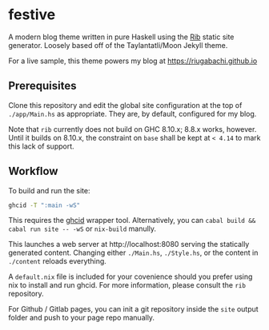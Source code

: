 # festive

A modern blog theme written in pure Haskell using the [Rib](https://github.com/srid/rib) static site generator. Loosely based off of the Taylantatli/Moon Jekyll theme.

For a live sample, this theme powers my blog at https://riugabachi.github.io

## Prerequisites

Clone this repository and edit the global site configuration at the top of `./app/Main.hs` as appropriate. They are, by default, configured for my blog.

Note that `rib` currently does not build on GHC 8.10.x; 8.8.x works, however. Until it builds on 8.10.x, the constraint on `base` shall be kept at `< 4.14` to mark this lack of support.

## Workflow

To build and run the site:

```bash
ghcid -T ":main -wS"
```

This requires the [ghcid](https://github.com/ndmitchell/ghcid) wrapper tool. Alternatively, you can `cabal build && cabal run site -- -wS` or `nix-build` manully.

This launches a web server at http://localhost:8080 serving the statically
generated content. Changing either `./Main.hs`, `./Style.hs`, or the content in `./content` 
reloads everything.

A `default.nix` file is included for your covenience should you prefer using nix to install and run ghcid. For more information, please consult the `rib` repository.

For Github / Gitlab pages, you can init a git repository inside the `site` output folder and push to your page repo manually.

